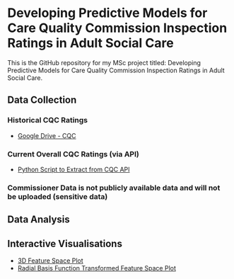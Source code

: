 # Developing Predictive Models for Care Quality Commission Inspection Ratings in Adult Social Care

This is the GitHub repository for my MSc project titled: Developing Predictive Models for Care Quality Commission Inspection Ratings in Adult Social Care.
## Data Collection
### Historical CQC Ratings
- [Google Drive - CQC](https://drive.google.com/drive/folders/0B1jvn_rdpdEzMUtiNVoyeW9rb2M?resourcekey=0-J1nm1TwV6Vf_N9DArEe6XQ)
### Current Overall CQC Ratings (via API)
- [Python Script to Extract from CQC API](https://github.com/LauraWiltshire/MSc_Business_Analytics/blob/main/CQC_API_Script.py)
### Commissioner Data is not publicly available data and will not be uploaded (sensitive data)
## Data Analysis
## Interactive Visualisations
- [3D Feature Space Plot](https://laurawiltshire.github.io/MSc_Business_Analytics/3D_PLOT.html)
- [Radial Basis Function Transformed Feature Space Plot](https://laurawiltshire.github.io/MSc_Business_Analytics/3D_PLOT_RBF.html)

